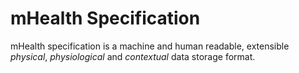 # mHealth Specification

mHealth specification is a machine and human readable, extensible *physical*, *physiological* and *contextual* data storage format.

